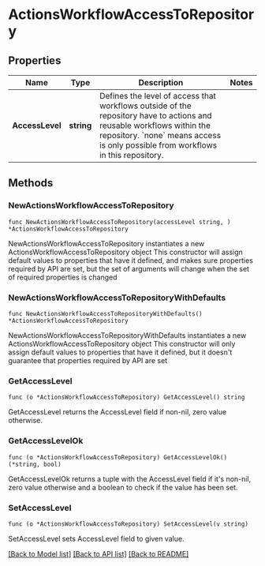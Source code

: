 # ActionsWorkflowAccessToRepository

## Properties

Name | Type | Description | Notes
------------ | ------------- | ------------- | -------------
**AccessLevel** | **string** | Defines the level of access that workflows outside of the repository have to actions and reusable workflows within the repository. &#x60;none&#x60; means access is only possible from workflows in this repository. | 

## Methods

### NewActionsWorkflowAccessToRepository

`func NewActionsWorkflowAccessToRepository(accessLevel string, ) *ActionsWorkflowAccessToRepository`

NewActionsWorkflowAccessToRepository instantiates a new ActionsWorkflowAccessToRepository object
This constructor will assign default values to properties that have it defined,
and makes sure properties required by API are set, but the set of arguments
will change when the set of required properties is changed

### NewActionsWorkflowAccessToRepositoryWithDefaults

`func NewActionsWorkflowAccessToRepositoryWithDefaults() *ActionsWorkflowAccessToRepository`

NewActionsWorkflowAccessToRepositoryWithDefaults instantiates a new ActionsWorkflowAccessToRepository object
This constructor will only assign default values to properties that have it defined,
but it doesn't guarantee that properties required by API are set

### GetAccessLevel

`func (o *ActionsWorkflowAccessToRepository) GetAccessLevel() string`

GetAccessLevel returns the AccessLevel field if non-nil, zero value otherwise.

### GetAccessLevelOk

`func (o *ActionsWorkflowAccessToRepository) GetAccessLevelOk() (*string, bool)`

GetAccessLevelOk returns a tuple with the AccessLevel field if it's non-nil, zero value otherwise
and a boolean to check if the value has been set.

### SetAccessLevel

`func (o *ActionsWorkflowAccessToRepository) SetAccessLevel(v string)`

SetAccessLevel sets AccessLevel field to given value.



[[Back to Model list]](../README.md#documentation-for-models) [[Back to API list]](../README.md#documentation-for-api-endpoints) [[Back to README]](../README.md)


